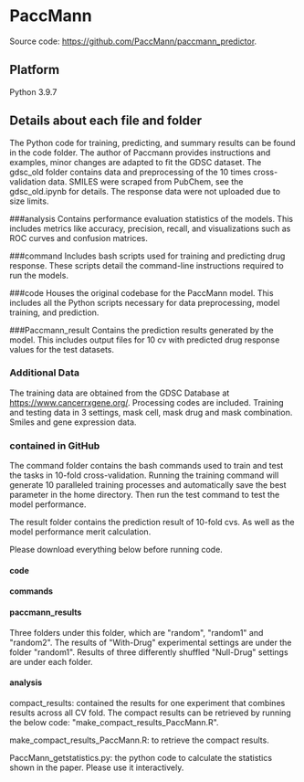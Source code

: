 # PaccMann

Source code: <https://github.com/PaccMann/paccmann_predictor>.

## Platform

Python 3.9.7

## Details about each file and folder

The Python code for training, predicting, and summary results can be found in the code folder. The author of Paccmann provides instructions and examples, minor changes are adapted to fit the GDSC dataset. The gdsc_old folder contains data and preprocessing of the 10 times cross-validation data. SMILES were scraped from PubChem, see the gdsc_old.ipynb for details. The response data were not uploaded due to size limits. 

###analysis
Contains performance evaluation statistics of the models. This includes metrics like accuracy, precision, recall, and visualizations such as ROC curves and confusion matrices.

###command
Includes bash scripts used for training and predicting drug response. These scripts detail the command-line instructions required to run the models.

###code
Houses the original codebase for the PaccMann model. This includes all the Python scripts necessary for data preprocessing, model training, and prediction.

###Paccmann_result
Contains the prediction results generated by the model. This includes output files for 10 cv with predicted drug response values for the test datasets.

### Additional Data

The training data are obtained from the GDSC Database at https://www.cancerrxgene.org/. Processing codes are included. Training and testing data in 3 settings, mask cell, mask drug and mask combination. Smiles and gene expression data.

### contained in GitHub


The command folder contains the bash commands used to train and test the tasks in 10-fold cross-validation.
Running the training command will generate 10 paralleled training processes and automatically save the best parameter in the home directory. Then run the test command to test the model performance. 

The result folder contains the prediction result of 10-fold cvs. As well as the model performance merit calculation.

Please download everything below before running code.

#### code

#### commands

#### paccmann_results

Three folders under this folder, which are "random", "random1" and "random2". The results of "With-Drug" experimental settings are under the folder "random1". Results of three differently shuffled "Null-Drug" settings are under each folder.

#### analysis

compact_results: contained the results for one experiment that combines results across all CV fold. The compact results can be retrieved by running the below code: "make_compact_results_PaccMann.R".

make_compact_results_PaccMann.R: to retrieve the compact results.

PaccMann_getstatistics.py: the python code to calculate the statistics shown in the paper. Please use it interactively.


